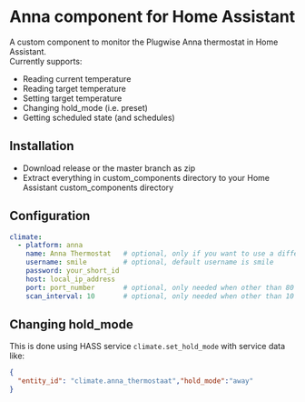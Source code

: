 # Anna component for Home Assistant
A custom component to monitor the Plugwise Anna thermostat in Home Assistant.  
Currently supports:
- Reading current temperature
- Reading target temperature
- Setting target temperature
- Changing hold_mode (i.e. preset)
- Getting scheduled state (and schedules)

## Installation
- Download release or the master branch as zip
- Extract everything in custom_components directory to your Home Assistant custom_components directory

## Configuration
```yaml
climate:
  - platform: anna
    name: Anna Thermostat   # optional, only if you want to use a different name
    username: smile         # optional, default username is smile
    password: your_short_id
    host: local_ip_address
    port: port_number       # optional, only needed when other than 80
    scan_interval: 10       # optional, only needed when other than 10
```

## Changing hold_mode

This is done using HASS service `climate.set_hold_mode` with service data like:

```json
{
  "entity_id": "climate.anna_thermostaat","hold_mode":"away"
}
```
